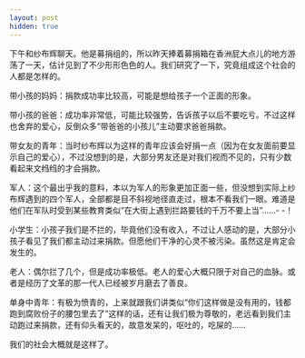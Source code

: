 ```yaml
---
layout: post
hidden: true
---
```

下午和纱布辉聊天。他是募捐组的，所以昨天捧着募捐箱在香洲屁大点儿的地方游荡了一天，估计见到了不少形形色色的人。我们研究了一下，究竟组成这个社会的人都是怎样的。

带小孩的妈妈：捐款成功率比较高，可能是想给孩子一个正面的形象。

带小孩的爸爸：成功率非常低，可能比较强势，告诉孩子以后不要吃亏。不过这样也舍弃的爱心，反倒众多“带爸爸的小孩儿”主动要求爸爸捐款。

带女友的青年：当时纱布辉以为这样的青年应该会好捐一点（因为在女友面前要显示自己的爱心），不过没想到的是，大部分男友还是对我们视而不见的，只有少数看起来文绉绉的才会捐款。

军人：这个最出乎我的意料，本以为军人的形象更加正面一些，但没想到实际上纱布辉遇到的四个军人，全部都是目不斜视地径直走过，根本不看我们一眼。难道是他们在军队时受到某些教育类似“在大街上遇到拦路要钱的千万不要上当”……- -！

小学生：小孩子我们是不拦的，毕竟他们没有收入，不过让人感动的是，大部分小孩子看见了我们都主动过来捐款。但愿他们干净的心灵不被污染。虽然这是肯定会发生的。

老人：偶尔拦了几个，但是成功率极低。老人的爱心大概只限于对自己的血脉。或者是经历了文革的那一代人已经被岁月磨去了善良。

单身中青年：有极为愤青的，上来就跟我们讲类似“你们这样做是没有用的，钱都跑到腐败份子的腰包里去了”这样的话，还有让我们极为尊敬的，老远看到我们主动跑过来捐款，还有仰头看天的，故意发呆的，呕吐的，吃屎的……

我们的社会大概就是这样了。